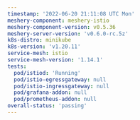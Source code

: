 ```yaml
---
timestamp: '2022-06-20 21:11:08 UTC Mon'
meshery-component: meshery-istio
meshery-component-version: v0.5.36
meshery-server-version: 'v0.6.0-rc.5z'
k8s-distro: minikube
k8s-version: 'v1.20.11'
service-mesh: istio
service-mesh-version: '1.14.1'
tests:
  pod/istiod: 'Running'
  pod/istio-egressgateway: null
  pod/istio-ingressgateway: null
  pod/grafana-addon: null
  pod/prometheus-addon: null
overall-status: 'passing'
---
```

